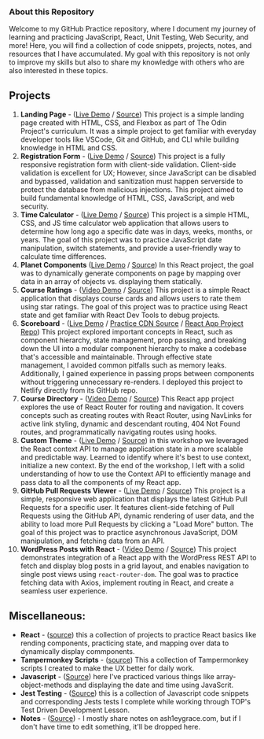 ### About this Repository

Welcome to my GitHub Practice repository, where I document my journey of learning and practicing JavaScript, React, Unit Testing, Web Security, and more! Here, you will find a collection of code snippets, projects, notes, and resources that I have accumulated. My goal with this repository is not only to improve my skills but also to share my knowledge with others who are also interested in these topics.

## Projects

1. **Landing Page** - ([Live Demo](https://ash1eygrace.github.io/practice/projects/landing-page/) / [Source](https://github.com/ash1eygrace/practice/tree/main/projects/landing-page)) This project is a simple landing page created with HTML, CSS, and Flexbox as part of The Odin Project's curriculum. It was a simple project to get familiar with everyday developer tools like VSCode, Git and GitHub, and CLI while building knowledge in HTML and CSS. 
2. **Registration Form** - ([Live Demo](https://ash1eygrace.github.io/practice/projects/registration-form/) / [Source](https://github.com/ash1eygrace/practice/tree/main/projects/registration-form)) This project is a fully responsive registration form with client-side validation. Client-side validation is excellent for UX; However, since JavaScript can be disabled and bypassed, validation and sanitization must happen serverside to protect the database from malicious injections. This project aimed to build fundamental knowledge of HTML, CSS, JavaScript, and web security.
3. **Time Calculator** - ([Live Demo](https://ash1eygrace.github.io/practice/projects/how-many-days/) / [Source](https://github.com/ash1eygrace/practice/tree/main/projects/how-many-days)) This project is a simple HTML, CSS, and JS time calculator web application that allows users to determine how long ago a specific date was in days, weeks, months, or years. The goal of this project was to practice JavaScript date manipulation, switch statements, and provide a user-friendly way to calculate time differences.
4. **Planet Components** ([Live Demo](https://ash1eygrace.github.io/practice/projects/component-rendering-exercise/) / [Source](https://github.com/ash1eygrace/practice/tree/main/projects/component-rendering-exercise)) In this React project, the goal was to dynamically generate components on page by mapping over data in an array of objects vs. displaying them statically. 
5. **Course Ratings** - ([Video Demo](https://github.com/ash1eygrace/practice/tree/main/projects/course-ratings#example-usage) / [Source](https://github.com/ash1eygrace/practice/tree/main/projects/course-ratings)) This project is a simple React application that displays course cards and allows users to rate them using star ratings. The goal of this project was to practice using React state and get familiar with React Dev Tools to debug projects.
6. **Scoreboard** - ([Live Demo](https://scoreboard.ash1eygrace.com/) / [Practice CDN Source](https://github.com/ash1eygrace/practice/tree/main/projects/scoreboard-react-cdn) / [React App Project Repo](https://github.com/ash1eygrace/scoreboard)) This project explored important concepts in React, such as component hierarchy, state management, prop passing, and breaking down the UI into a modular component hierarchy to make a codebase that's accessible and maintainable. Through effective state management, I avoided common pitfalls such as memory leaks. Additionally, I gained experience in passing props between components without triggering unnecessary re-renders. I deployed this project to Netlify directly from its GitHub repo.
7. **Course Directory** - ([Video Demo](https://github.com/ash1eygrace/practice/tree/main/projects/course-directory) / [Source](https://github.com/ash1eygrace/practice/tree/main/projects/course-directory)) This React app project explores the use of React Router for routing and navigation. It covers concepts such as creating routes with React Router, using NavLinks for active link styling, dynamic and descendant routing, 404 Not Found routes, and programmatically navigating routes using hooks.
8. **Custom Theme** - ([Live Demo](https://melodious-figolla-d1f3e6.netlify.app/) / [Source](https://github.com/ash1eygrace/practice/tree/main/projects/react-context)) in this workshop we leveraged the React context API to manage application state in a more scalable and predictable way. Learned to identify where it's best to use context, initialize a new context. By the end of the workshop, I left with a solid understanding of how to use the Context API to efficiently manage and pass data to all the components of my React app.
9. **GitHub Pull Requests Viewer** - ([Live Demo](https://ash1eygrace.github.io/practice/projects/latest-github-contributions/) / [Source](https://github.com/ash1eygrace/practice/tree/main/projects/latest-github-contributions)) This project is a simple, responsive web application that displays the latest GitHub Pull Requests for a specific user. It features client-side fetching of Pull Requests using the GitHub API, dynamic rendering of user data, and the ability to load more Pull Requests by clicking a "Load More" button. The goal of this project was to practice asynchronous JavaScript, DOM manipulation, and fetching data from an API.
10. **WordPress Posts with React** - ([Video Demo](https://github.com/ash1eygrace/practice/blob/main/projects/wp-posts-react/README.md) / [Source](https://github.com/ash1eygrace/practice/blob/main/projects/wp-posts-react/README.md)) This project demonstrates integration of a React app with the WordPress REST API to fetch and display blog posts in a grid layout, and enables navigation to single post views using `react-router-dom`. The goal was to practice fetching data with Axios, implement routing in React, and create a seamless user experience.



## Miscellaneous:  

- **React** - ([source](https://github.com/ash1eygrace/practice/tree/main/react)) this a collection of projects to practice React basics like rending components, practicing state, and mapping over data to dynamically display commponents. 
- **Tampermonkey Scripts** - ([source](https://github.com/ash1eygrace/practice/tree/main/projects/tampermonkey-scripts)) This a collection of Tampermonkey scripts I created to make the UX better for daily work. 
- **Javascript** - ([Source](https://github.com/ash1eygrace/practice/tree/main/javascript)) here I've practiced various things like array-object-methods and displaying the date and time using JavaScrit. 
- **Jest Testing** - ([Source](https://github.com/ash1eygrace/practice/tree/main/jest-testing)) this is a collection of Javascript code snippets and corresponding Jests tests I complete while working through TOP's Test Driven Development Lesson. 
- **Notes** - ([Source](https://github.com/ash1eygrace/practice/tree/main/notes)) - I mostly share notes on ash1eygrace.com, but if I don't have time to edit something, it'll be dropped here. 


